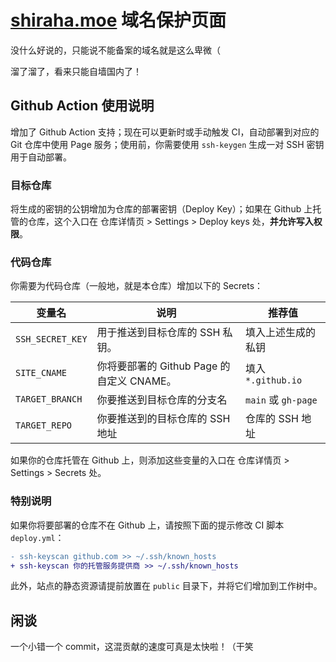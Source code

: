 # [shiraha.moe](https://shiraha.moe/) 域名保护页面

没什么好说的，只能说不能备案的域名就是这么卑微（

溜了溜了，看来只能自墙国内了！

## Github Action 使用说明

增加了 Github Action 支持；现在可以更新时或手动触发 CI，自动部署到对应的 Git 仓库中使用 Page 服务；使用前，你需要使用 `ssh-keygen` 生成一对 SSH 密钥用于自动部署。

### 目标仓库

将生成的密钥的公钥增加为仓库的部署密钥（Deploy Key）；如果在 Github 上托管的仓库，这个入口在 仓库详情页 > Settings > Deploy keys 处，**并允许写入权限**。

### 代码仓库

你需要为代码仓库（一般地，就是本仓库）增加以下的 Secrets：

| 变量名           | 说明                                      | 推荐值              |
| ---------------- | ----------------------------------------- | ------------------- |
| `SSH_SECRET_KEY` | 用于推送到目标仓库的 SSH 私钥。           | 填入上述生成的私钥  |
| `SITE_CNAME`     | 你将要部署的 Github Page 的自定义 CNAME。 | 填入 `*.github.io`  |
| `TARGET_BRANCH`  | 你要推送到目标仓库的分支名                | `main` 或 `gh-page` |
| `TARGET_REPO`    | 你要推送到的目标仓库的 SSH 地址           | 仓库的 SSH 地址     |

如果你的仓库托管在 Github 上，则添加这些变量的入口在 仓库详情页 > Settings > Secrets 处。

### 特别说明

如果你将要部署的仓库不在 Github 上，请按照下面的提示修改 CI 脚本 `deploy.yml`：

```diff
- ssh-keyscan github.com >> ~/.ssh/known_hosts
+ ssh-keyscan 你的托管服务提供商 >> ~/.ssh/known_hosts
```

此外，站点的静态资源请提前放置在 `public` 目录下，并将它们增加到工作树中。

## 闲谈

一个小错一个 commit，这混贡献的速度可真是太快啦！（干笑